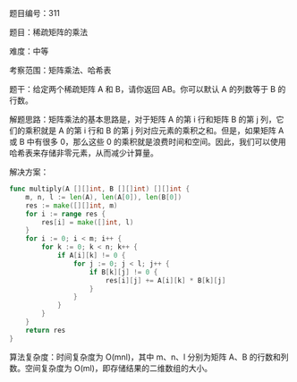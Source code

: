 题目编号：311

题目：稀疏矩阵的乘法

难度：中等

考察范围：矩阵乘法、哈希表

题干：给定两个稀疏矩阵 A 和 B，请你返回 AB。你可以默认 A 的列数等于 B 的行数。

解题思路：矩阵乘法的基本思路是，对于矩阵 A 的第 i 行和矩阵 B 的第 j 列，它们的乘积就是 A 的第 i 行和 B 的第 j 列对应元素的乘积之和。但是，如果矩阵 A 或 B 中有很多 0，那么这些 0 的乘积就是浪费时间和空间。因此，我们可以使用哈希表来存储非零元素，从而减少计算量。

解决方案：

```go
func multiply(A [][]int, B [][]int) [][]int {
    m, n, l := len(A), len(A[0]), len(B[0])
    res := make([][]int, m)
    for i := range res {
        res[i] = make([]int, l)
    }
    for i := 0; i < m; i++ {
        for k := 0; k < n; k++ {
            if A[i][k] != 0 {
                for j := 0; j < l; j++ {
                    if B[k][j] != 0 {
                        res[i][j] += A[i][k] * B[k][j]
                    }
                }
            }
        }
    }
    return res
}
```

算法复杂度：时间复杂度为 O(mnl)，其中 m、n、l 分别为矩阵 A、B 的行数和列数。空间复杂度为 O(ml)，即存储结果的二维数组的大小。